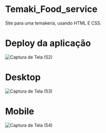 # Temaki_Food_service
Site para uma temakeria, usando HTML E CSS.


# Deploy da aplicação
![Captura de Tela (52)](https://user-images.githubusercontent.com/78994881/219659866-5abc6754-7aa1-4196-b99d-da008b6dc5fc.png)
# Desktop
![Captura de Tela (53)](https://user-images.githubusercontent.com/78994881/219659873-5569101a-c849-4a0c-960c-48b183eb8ef7.png)
# Mobile 
![Captura de Tela (54)](https://user-images.githubusercontent.com/78994881/219659874-59af063b-84c3-41e1-a192-8508ee1a0446.png)
